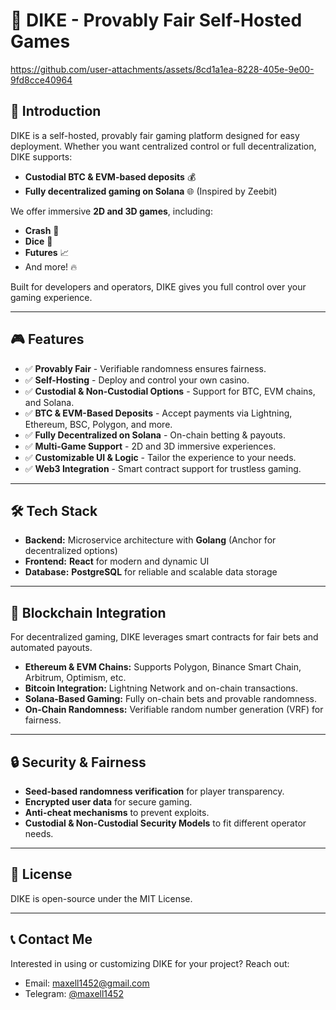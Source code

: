 # 🎲 DIKE - Provably Fair Self-Hosted Games


https://github.com/user-attachments/assets/8cd1a1ea-8228-405e-9e00-9fd8cce40964



## 🚀 Introduction
DIKE is a self-hosted, provably fair gaming platform designed for easy deployment. Whether you want centralized control or full decentralization, DIKE supports:

- **Custodial BTC & EVM-based deposits** 💰
- **Fully decentralized gaming on Solana** 🌐 (Inspired by Zeebit)

We offer immersive **2D and 3D games**, including:

- **Crash** 🚀
- **Dice** 🎲
- **Futures** 📈
- And more! 🔥

Built for developers and operators, DIKE gives you full control over your gaming experience.

---

## 🎮 Features

- ✅ **Provably Fair** - Verifiable randomness ensures fairness.
- ✅ **Self-Hosting** - Deploy and control your own casino.
- ✅ **Custodial & Non-Custodial Options** - Support for BTC, EVM chains, and Solana.
- ✅ **BTC & EVM-Based Deposits** - Accept payments via Lightning, Ethereum, BSC, Polygon, and more.
- ✅ **Fully Decentralized on Solana** - On-chain betting & payouts.
- ✅ **Multi-Game Support** - 2D and 3D immersive experiences.
- ✅ **Customizable UI & Logic** - Tailor the experience to your needs.
- ✅ **Web3 Integration** - Smart contract support for trustless gaming.

---

## 🛠 Tech Stack

- **Backend:** Microservice architecture with **Golang** (Anchor for decentralized options)
- **Frontend:** **React** for modern and dynamic UI
- **Database:** **PostgreSQL** for reliable and scalable data storage

---

## 🔗 Blockchain Integration
For decentralized gaming, DIKE leverages smart contracts for fair bets and automated payouts.

- **Ethereum & EVM Chains:** Supports Polygon, Binance Smart Chain, Arbitrum, Optimism, etc.
- **Bitcoin Integration:** Lightning Network and on-chain transactions.
- **Solana-Based Gaming:** Fully on-chain bets and provable randomness.
- **On-Chain Randomness:** Verifiable random number generation (VRF) for fairness.

---

## 🔒 Security & Fairness
- **Seed-based randomness verification** for player transparency.
- **Encrypted user data** for secure gaming.
- **Anti-cheat mechanisms** to prevent exploits.
- **Custodial & Non-Custodial Security Models** to fit different operator needs.

---

## 📜 License
DIKE is open-source under the MIT License.

---

## 📞 Contact Me
Interested in using or customizing DIKE for your project? Reach out:
- Email: [maxell1452@gmail.com](mailto:maxell1452@gmail.com)
- Telegram: [@maxell1452](https://t.me/maxell1452)
